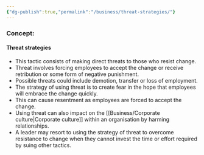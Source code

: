 ```yaml
---
{"dg-publish":true,"permalink":"/business/threat-strategies/"}
---
```


### Concept:
#### Threat strategies
- This tactic consists of making direct threats to those who resist change.
- Threat involves forcing employees to accept the change or receive retribution or some form of negative punishment. 
- Possible threats could include demotion, transfer or loss of employment. 
- The strategy of using threat is to create fear in the hope that employees will embrace the change quickly.
- This can cause resentment as employees are forced to accept the change.
- Using threat can also impact on the [[Business/Corporate culture\|Corporate culture]] within an organisation by harming relationships.
- A leader may resort to using the strategy of threat to overcome resistance to change when they cannot invest the time or effort required by suing other tactics.